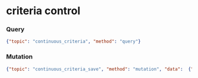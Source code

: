 # criteria control
### Query
```json
{"topic": "continuous_criteria", "method": "query"}
```

### Mutation
```json
{"topic": "continuous_criteria_save", "method": "mutation", "data":  {"criteria": {"sensor": 1, "criteria": 25, "greater": false, "timing": {"working": 30, "waiting": 30}}}}
```
